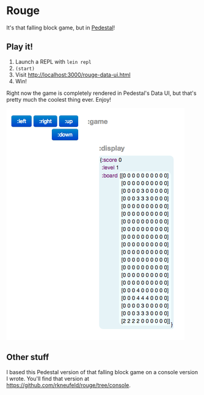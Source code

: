 # Rouge

It's that falling block game, but in [Pedestal](http://pedestal.io)!

## Play it!

1. Launch a REPL with `lein repl`
2. `(start)`
3. Visit <http://localhost:3000/rouge-data-ui.html>
4. Win!

Right now the game is completely rendered in Pedestal's Data UI, but that's pretty much the coolest thing ever. Enjoy!

![Screenshot!](screenshot.png)
## Other stuff

I based this Pedestal version of that falling block game on a console version I
wrote. You'll find that version at
<https://github.com/rkneufeld/rouge/tree/console>.

